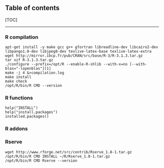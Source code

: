 ## Table of contents

[TOC]

****************************************

### R compilation
    apt-get install -y make gcc g++ gfortran libreadline-dev libcairo2-dev libpango1.0-dev libjpeg8-dev texlive-latex-base texlive-latex-extra
    wget http://mirror.ibcp.fr/pub/CRAN/src/base/R-3/R-3.1.3.tar.gz
    tar xzf R-3.1.3.tar.gz
    ./configure --prefix=/opt/R --enable-R-shlib --with-x=no [--with-blas="-lopenblas"][1] 
    make -j 4 &>compilation.log
    make install
    make check
    /opt/R/bin/R CMD --version
    
[1]:http://www.openblas.net/
    
### R functions
    help("INSTALL")
    help("install.packages")
    installed.packages()

### R addons

### Rserve
    wget http://www.rforge.net/src/contrib/Rserve_1.8-1.tar.gz
    /opt/R/bin/R CMD INSTALL ~/R/Rserve_1.8-1.tar.gz
    /opt/R/bin/R CMD Rserve --version